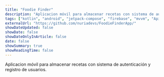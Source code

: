 ```yaml
---
title: "Foodie Finder"
description: "Aplicacion móvil para almacenar recetas con sistema de autenticación y registro de usuarios."
tags: ["kotlin", "android", "jetpack-compose", "firebase", "mvvm", "Api"]
externalUrl: "https://github.com/nuriadevs/FoodieFinderApp/"
showDateUpdated: false
showDate: false
showDateOnlyInArticle: false
date: false
showSummary: true
showReadingTime: false
---
```


Aplicacion móvil para almacenar recetas con sistema de autenticación y registro de usuarios.
